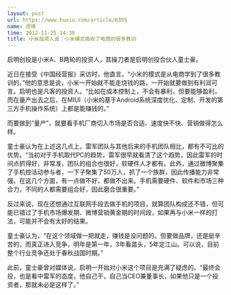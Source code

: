 ```yaml
---
layout: post
url: https://www.huxiu.com/article/6355
name: 虎嗅
time: 2012-11-25 14:38
title: 小米投资人说：小米模式吸收了电商的很多教训
---
```

启明创投是小米A、B两轮的投资人，其操刀者是启明创投合伙人童士豪。

近日在接受《中国经营报》采访时，他直言，“小米的模式是从电商学到了很多教训的。”他的意思是说，小米一开始就不能走烧钱的路，一开始就要做到有利润可言。启明也是凡客的投资人。“比如在成本控制上，不会有暴利，但要能够盈利，而在量产出去之后，在MIUI（小米的基于Android系统深度优化、定制、开发的第三方手机操作系统）上都是能赚钱的。”

而要做到“量产”，就要看手机厂商切入市场是否合适、速度快不快、营销做得怎么样。

童士豪认为在上述这几点上，雷军团队与其他后来的手机团队相比，都有不可比的优势。“当初对于手机取代PC的趋势，雷军很早就看清了这个趋势，因此雷军的时间点抓得好，非常准，团队的组合也很好，软硬件人才都有。此外，通过微博聚集了手机控活动参与者，一下子聚集了50万人，抓了一个族群，因此传播能力非常强。在这几个方面，有一点做不好，都做不出来。手机需要硬件、软件和市场三种合力，不同的人都需要组合好，因此磨合很重要。”

反过来说，现在还想通过互联网手段去做手机的项目，就算团队构成还不错，但可能已错过了手机市场爆发期、微博营销黄金期的时间段，如果再与小米一样的打法，可能并不会有太好的结果。

童士豪认为，“在这个领域做一把就走，赚钱是没问题的。但要做品牌，还是挺辛苦的，而真正进入竞争，明年是第一年，3年看苗头，5年定江山。可以说，目前整个行业竞争还处于春秋战国时期。”

此前，童士豪曾对媒体说，启明一开始对小米这个项目是充满了疑虑的。“最终会投，也是看中雷军的态度，他自己干，自己当CEO兼董事长，如果他只是一个投资者，那就未必是这样了。”

